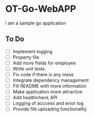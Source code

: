 # OT-Go-WebAPP

I am a sample go application

## To Do
- [ ] Implement logging
- [ ] Property file 
- [ ] Add more fields for employee
- [ ] Write unit tests
- [ ] Fix code if there is any mess
- [ ] Integrate dependency management
- [ ] Fill README with more information
- [ ] Make application more attractive
- [ ] Add healthcheck API
- [ ] Logging of acccess and error log
- [ ] Provide file uploading functionality
